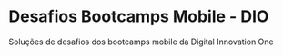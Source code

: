 # Desafios Bootcamps Mobile - DIO
 Soluções de desafios dos bootcamps mobile da Digital Innovation One
